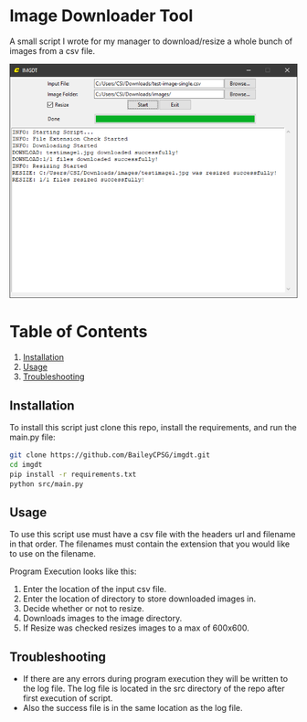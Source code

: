 # Image Downloader Tool
A small script I wrote for my manager to download/resize a whole bunch of images from a csv file.
<p align=center><img src="./images/imgdt.png"></p>

# Table of Contents
1. [Installation](#installation)
2. [Usage](#usage)
3. [Troubleshooting](#troubleshooting)

## Installation
To install this script just clone this repo, install the requirements, and run the main.py file:</br>
```bash
git clone https://github.com/BaileyCPSG/imgdt.git
cd imgdt
pip install -r requirements.txt
python src/main.py
```

## Usage
To use this script use must have a csv file with the headers url and filename in that order. The filenames must contain the extension that you would like to use on the filename.

Program Execution looks like this:
1. Enter the location of the input csv file.
2. Enter the location of directory to store downloaded images in.
3. Decide whether or not to resize.
4. Downloads images to the image directory.
5. If Resize was checked resizes images to a max of 600x600.

## Troubleshooting
- If there are any errors during program execution they will be written to the log file. The log file is located in the src directory of the repo after first execution of script.
- Also the success file is in the same location as the log file.
